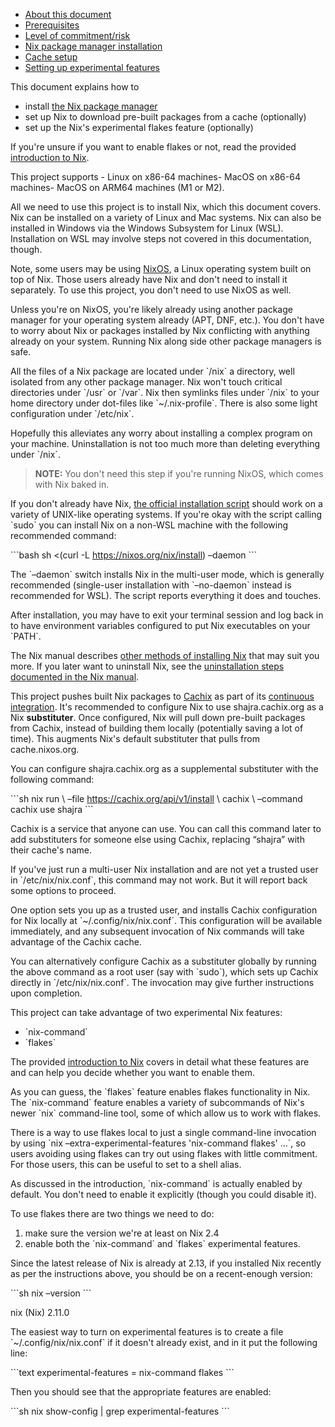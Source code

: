 -   [About this document](#sec-1)
-   [Prerequisites](#sec-2)
-   [Level of commitment/risk](#sec-3)
-   [Nix package manager installation](#sec-4)
-   [Cache setup](#sec-5)
-   [Setting up experimental features](#sec-6)

This document explains how to

-   install [the Nix package manager](<https://nixos.org/nix>)
-   set up Nix to download pre-built packages from a cache (optionally)
-   set up the Nix's experimental flakes feature (optionally)

If you're unsure if you want to enable flakes or not, read the provided [introduction to Nix](nix-motivation.md).

This project supports - Linux on x86-64 machines- MacOS on x86-64 machines- MacOS on ARM64 machines (M1 or M2).

All we need to use this project is to install Nix, which this document covers. Nix can be installed on a variety of Linux and Mac systems. Nix can also be installed in Windows via the Windows Subsystem for Linux (WSL). Installation on WSL may involve steps not covered in this documentation, though.

Note, some users may be using [NixOS](<https://nixos.org>), a Linux operating system built on top of Nix. Those users already have Nix and don't need to install it separately. To use this project, you don't need to use NixOS as well.

Unless you're on NixOS, you're likely already using another package manager for your operating system already (APT, DNF, etc.). You don't have to worry about Nix or packages installed by Nix conflicting with anything already on your system. Running Nix along side other package managers is safe.

All the files of a Nix package are located under \`/nix\` a directory, well isolated from any other package manager. Nix won't touch critical directories under \`/usr\` or \`/var\`. Nix then symlinks files under \`/nix\` to your home directory under dot-files like \`~/.nix-profile\`. There is also some light configuration under \`/etc/nix\`.

Hopefully this alleviates any worry about installing a complex program on your machine. Uninstallation is not too much more than deleting everything under \`/nix\`.

> ****<span class="underline">NOTE:</span>**** You don't need this step if you're running NixOS, which comes with Nix baked in.

If you don't already have Nix, [the official installation script](<https://nixos.org/download.html#download-nix>) should work on a variety of UNIX-like operating systems. If you're okay with the script calling \`sudo\` you can install Nix on a non-WSL machine with the following recommended command:

\`\`\`bash sh <(curl -L <https://nixos.org/nix/install>) &#x2013;daemon \`\`\`

The \`&#x2013;daemon\` switch installs Nix in the multi-user mode, which is generally recommended (single-user installation with \`&#x2013;no-daemon\` instead is recommended for WSL). The script reports everything it does and touches.

After installation, you may have to exit your terminal session and log back in to have environment variables configured to put Nix executables on your \`PATH\`.

The Nix manual describes [other methods of installing Nix](<https://nixos.org/manual/nix/stable/installation/installation.html>) that may suit you more. If you later want to uninstall Nix, see the [uninstallation steps documented in the Nix manual](<https://nixos.org/manual/nix/stable/installation/installing-binary.html#uninstalling>).

This project pushes built Nix packages to [Cachix](<https://cachix.org>) as part of its [continuous integration](<https://github.com/shajra/nix-project/actions>). It's recommended to configure Nix to use shajra.cachix.org as a Nix **substituter**. Once configured, Nix will pull down pre-built packages from Cachix, instead of building them locally (potentially saving a lot of time). This augments Nix's default substituter that pulls from cache.nixos.org.

You can configure shajra.cachix.org as a supplemental substituter with the following command:

\`\`\`sh nix run \\ &#x2013;file <https://cachix.org/api/v1/install> \\ cachix \\ &#x2013;command cachix use shajra \`\`\`

Cachix is a service that anyone can use. You can call this command later to add substituters for someone else using Cachix, replacing “shajra” with their cache's name.

If you've just run a multi-user Nix installation and are not yet a trusted user in \`/etc/nix/nix.conf\`, this command may not work. But it will report back some options to proceed.

One option sets you up as a trusted user, and installs Cachix configuration for Nix locally at \`~/.config/nix/nix.conf\`. This configuration will be available immediately, and any subsequent invocation of Nix commands will take advantage of the Cachix cache.

You can alternatively configure Cachix as a substituter globally by running the above command as a root user (say with \`sudo\`), which sets up Cachix directly in \`/etc/nix/nix.conf\`. The invocation may give further instructions upon completion.

This project can take advantage of two experimental Nix features:

-   \`nix-command\`
-   \`flakes\`

The provided [introduction to Nix](nix-motivation.md) covers in detail what these features are and can help you decide whether you want to enable them.

As you can guess, the \`flakes\` feature enables flakes functionality in Nix. The \`nix-command\` feature enables a variety of subcommands of Nix's newer \`nix\` command-line tool, some of which allow us to work with flakes.

There is a way to use flakes local to just a single command-line invocation by using \`nix &#x2013;extra-experimental-features 'nix-command flakes' …\`, so users avoiding using flakes can try out using flakes with little commitment. For those users, this can be useful to set to a shell alias.

As discussed in the introduction, \`nix-command\` is actually enabled by default. You don't need to enable it explicitly (though you could disable it).

To use flakes there are two things we need to do:

1.  make sure the version we're at least on Nix 2.4
2.  enable both the \`nix-command\` and \`flakes\` experimental features.

Since the latest release of Nix is already at 2.13, if you installed Nix recently as per the instructions above, you should be on a recent-enough version:

\`\`\`sh nix &#x2013;version \`\`\`

nix (Nix) 2.11.0

The easiest way to turn on experimental features is to create a file \`~/.config/nix/nix.conf\` if it doesn't already exist, and in it put the following line:

\`\`\`text experimental-features = nix-command flakes \`\`\`

Then you should see that the appropriate features are enabled:

\`\`\`sh nix show-config | grep experimental-features \`\`\`
